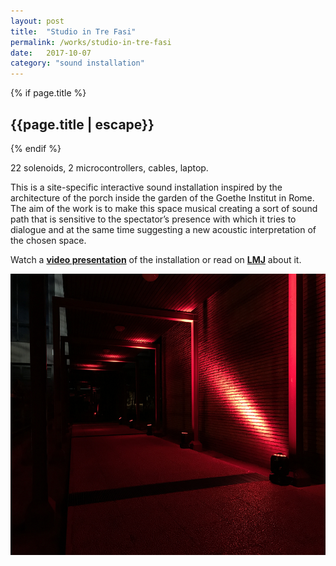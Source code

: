 ```yaml
---
layout: post
title:  "Studio in Tre Fasi"
permalink: /works/studio-in-tre-fasi
date:   2017-10-07
category: "sound installation"
---
```

{% if page.title %}
<h2>{{page.title | escape}}</h2>
{% endif %}

22 solenoids, 2 microcontrollers, cables, laptop.

This is a site-specific interactive sound installation inspired by the architecture of the porch inside the garden of the Goethe Institut in Rome. The aim of the work is to make this space musical creating a sort of sound path that is sensitive to the spectator’s presence with which it tries to dialogue and at the same time suggesting a new acoustic interpretation of the chosen space.

Watch a [**video presentation**][video] of the installation or read on [**LMJ**][art] about it.

<!-- {% imagesize /assets/3phases.jpg:size?width=600 %} -->
<img src='/assets/3phases.jpg' width='600' height='450'>

[video]: https://vimeo.com/327037884
[art]: https://www.mitpressjournals.org/doi/10.1162/lmj_a_01092